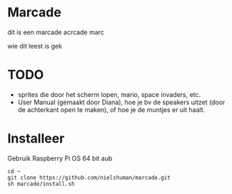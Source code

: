 # Marcade
dit is een marcade acrcade marc

wie dit leest is gek

# TODO
- sprites die door het scherm lopen, mario, space invaders, etc.
- User Manual (gemaakt door Diana), hoe je bv de speakers uitzet (door de achterkant open te maken), of hoe je de muntjes er uit haalt.

# Installeer
Gebruik Raspberry Pi OS 64 bit aub

```
cd ~
git clone https://github.com/nielshuman/marcade.git
sh marcade/install.sh
```
